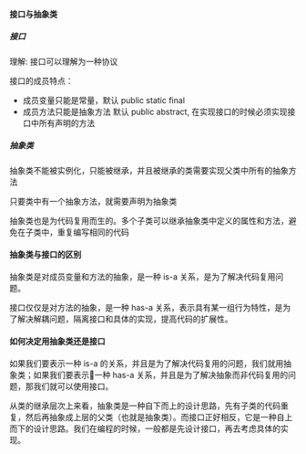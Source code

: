 #### 接口与抽象类

##### 接口
理解: 接口可以理解为一种协议

接口的成员特点：
* 成员变量只能是常量，默认 public static final
* 成员方法只能是抽象方法 默认 public abstract, 在实现接口的时候必须实现接口中所有声明的方法

##### 抽象类
抽象类不能被实例化，只能被继承，并且被继承的类需要实现父类中所有的抽象方法

只要类中有一个抽象方法，就需要声明为抽象类

抽象类也是为代码复用而生的。多个子类可以继承抽象类中定义的属性和方法，避免在子类中，重复编写相同的代码

#### 抽象类与接口的区别
抽象类是对成员变量和方法的抽象，是一种 is-a 关系，是为了解决代码复用问题。

接口仅仅是对方法的抽象，是一种 has-a 关系，表示具有某一组行为特性，是为了解决解耦问题，隔离接口和具体的实现，提高代码的扩展性。

#### 如何决定用抽象类还是接口
如果我们要表示一种 is-a 的关系，并且是为了解决代码复用的问题，我们就用抽象类；如果我们要表示一种 has-a 关系，并且是为了解决抽象而非代码复用的问题，那我们就可以使用接口。

从类的继承层次上来看，抽象类是一种自下而上的设计思路，先有子类的代码重复，然后再抽象成上层的父类（也就是抽象类）。而接口正好相反，它是一种自上而下的设计思路。我们在编程的时候，一般都是先设计接口，再去考虑具体的实现。

